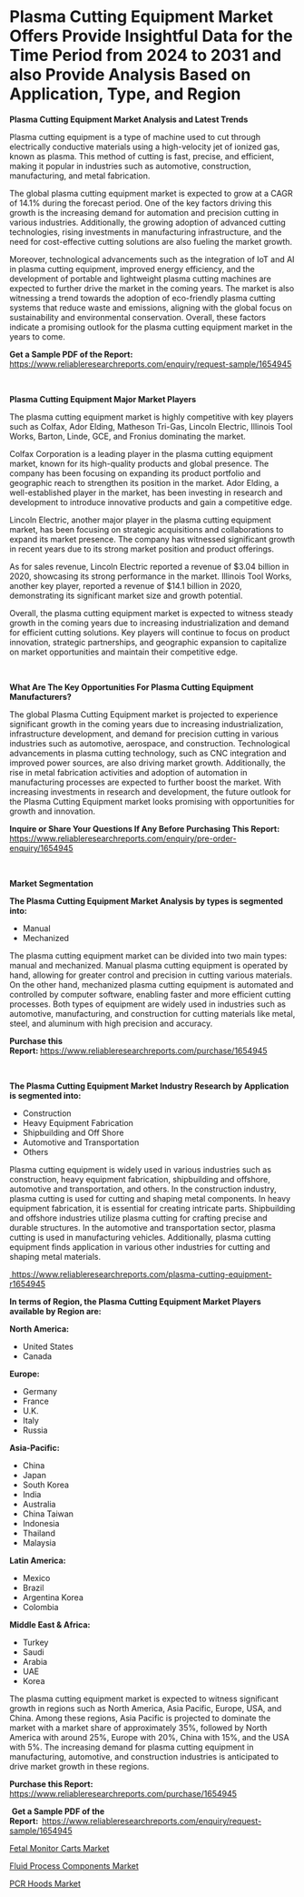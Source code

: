 <p><h1>Plasma Cutting Equipment Market Offers Provide Insightful Data for the Time Period from 2024 to 2031 and also Provide Analysis Based on Application, Type, and Region</h1></p><p><strong>Plasma Cutting Equipment Market Analysis and Latest Trends</strong></p>
<p><p>Plasma cutting equipment is a type of machine used to cut through electrically conductive materials using a high-velocity jet of ionized gas, known as plasma. This method of cutting is fast, precise, and efficient, making it popular in industries such as automotive, construction, manufacturing, and metal fabrication.</p><p>The global plasma cutting equipment market is expected to grow at a CAGR of 14.1% during the forecast period. One of the key factors driving this growth is the increasing demand for automation and precision cutting in various industries. Additionally, the growing adoption of advanced cutting technologies, rising investments in manufacturing infrastructure, and the need for cost-effective cutting solutions are also fueling the market growth.</p><p>Moreover, technological advancements such as the integration of IoT and AI in plasma cutting equipment, improved energy efficiency, and the development of portable and lightweight plasma cutting machines are expected to further drive the market in the coming years. The market is also witnessing a trend towards the adoption of eco-friendly plasma cutting systems that reduce waste and emissions, aligning with the global focus on sustainability and environmental conservation. Overall, these factors indicate a promising outlook for the plasma cutting equipment market in the years to come.</p></p>
<p><strong>Get a Sample PDF of the Report:&nbsp;</strong> <a href="https://www.reliableresearchreports.com/enquiry/request-sample/1654945">https://www.reliableresearchreports.com/enquiry/request-sample/1654945</a></p>
<p>&nbsp;</p>
<p><strong>Plasma Cutting Equipment Major Market Players</strong></p>
<p><p>The plasma cutting equipment market is highly competitive with key players such as Colfax, Ador Elding, Matheson Tri-Gas, Lincoln Electric, Illinois Tool Works, Barton, Linde, GCE, and Fronius dominating the market. </p><p>Colfax Corporation is a leading player in the plasma cutting equipment market, known for its high-quality products and global presence. The company has been focusing on expanding its product portfolio and geographic reach to strengthen its position in the market. Ador Elding, a well-established player in the market, has been investing in research and development to introduce innovative products and gain a competitive edge. </p><p>Lincoln Electric, another major player in the plasma cutting equipment market, has been focusing on strategic acquisitions and collaborations to expand its market presence. The company has witnessed significant growth in recent years due to its strong market position and product offerings. </p><p>As for sales revenue, Lincoln Electric reported a revenue of $3.04 billion in 2020, showcasing its strong performance in the market. Illinois Tool Works, another key player, reported a revenue of $14.1 billion in 2020, demonstrating its significant market size and growth potential. </p><p>Overall, the plasma cutting equipment market is expected to witness steady growth in the coming years due to increasing industrialization and demand for efficient cutting solutions. Key players will continue to focus on product innovation, strategic partnerships, and geographic expansion to capitalize on market opportunities and maintain their competitive edge.</p></p>
<p>&nbsp;</p>
<p><strong>What Are The Key Opportunities For Plasma Cutting Equipment Manufacturers?</strong></p>
<p><p>The global Plasma Cutting Equipment market is projected to experience significant growth in the coming years due to increasing industrialization, infrastructure development, and demand for precision cutting in various industries such as automotive, aerospace, and construction. Technological advancements in plasma cutting technology, such as CNC integration and improved power sources, are also driving market growth. Additionally, the rise in metal fabrication activities and adoption of automation in manufacturing processes are expected to further boost the market. With increasing investments in research and development, the future outlook for the Plasma Cutting Equipment market looks promising with opportunities for growth and innovation.</p></p>
<p><strong>Inquire or Share Your Questions If Any Before Purchasing This Report:</strong> <a href="https://www.reliableresearchreports.com/enquiry/pre-order-enquiry/1654945">https://www.reliableresearchreports.com/enquiry/pre-order-enquiry/1654945</a></p>
<p>&nbsp;</p>
<p><strong>Market Segmentation</strong></p>
<p><strong>The Plasma Cutting Equipment Market Analysis by types is segmented into:</strong></p>
<p><ul><li>Manual</li><li>Mechanized</li></ul></p>
<p><p>The plasma cutting equipment market can be divided into two main types: manual and mechanized. Manual plasma cutting equipment is operated by hand, allowing for greater control and precision in cutting various materials. On the other hand, mechanized plasma cutting equipment is automated and controlled by computer software, enabling faster and more efficient cutting processes. Both types of equipment are widely used in industries such as automotive, manufacturing, and construction for cutting materials like metal, steel, and aluminum with high precision and accuracy.</p></p>
<p><strong>Purchase this Report:&nbsp;</strong><a href="https://www.reliableresearchreports.com/purchase/1654945">https://www.reliableresearchreports.com/purchase/1654945</a></p>
<p>&nbsp;</p>
<p><strong>The Plasma Cutting Equipment Market Industry Research by Application is segmented into:</strong></p>
<p><ul><li>Construction</li><li>Heavy Equipment Fabrication</li><li>Shipbuilding and Off Shore</li><li>Automotive and Transportation</li><li>Others</li></ul></p>
<p><p>Plasma cutting equipment is widely used in various industries such as construction, heavy equipment fabrication, shipbuilding and offshore, automotive and transportation, and others. In the construction industry, plasma cutting is used for cutting and shaping metal components. In heavy equipment fabrication, it is essential for creating intricate parts. Shipbuilding and offshore industries utilize plasma cutting for crafting precise and durable structures. In the automotive and transportation sector, plasma cutting is used in manufacturing vehicles. Additionally, plasma cutting equipment finds application in various other industries for cutting and shaping metal materials.</p></p>
<p><a href="https://www.reliableresearchreports.com/plasma-cutting-equipment-r1654945">&nbsp;https://www.reliableresearchreports.com/plasma-cutting-equipment-r1654945</a></p>
<p><strong>In terms of Region, the Plasma Cutting Equipment Market Players available by Region are:</strong></p>
<p>
    <p> <strong> North America: </strong>
        <ul>
            <li>United States</li>
            <li>Canada</li>
        </ul>
        </p> 
    <p> <strong> Europe: </strong>
        <ul>
            <li>Germany</li>
            <li>France</li>
            <li>U.K.</li>
            <li>Italy</li>
            <li>Russia</li>
        </ul>
        </p> 
    <p> <strong> Asia-Pacific: </strong>
        <ul>
            <li>China</li>
            <li>Japan</li>
            <li>South Korea</li>
            <li>India</li>
            <li>Australia</li>
            <li>China Taiwan</li>
            <li>Indonesia</li>
            <li>Thailand</li>
            <li>Malaysia</li>
        </ul>
        </p> 
    <p> <strong> Latin America: </strong>
        <ul>
            <li>Mexico</li>
            <li>Brazil</li>
            <li>Argentina Korea</li>
            <li>Colombia</li>
        </ul>
        </p> 
    <p> <strong> Middle East & Africa: </strong>
        <ul>
            <li>Turkey</li>
            <li>Saudi</li>
            <li>Arabia</li>
            <li>UAE</li>
            <li>Korea</li>
        </ul>
    </p>
    </p>
<p><p>The plasma cutting equipment market is expected to witness significant growth in regions such as North America, Asia Pacific, Europe, USA, and China. Among these regions, Asia Pacific is projected to dominate the market with a market share of approximately 35%, followed by North America with around 25%, Europe with 20%, China with 15%, and the USA with 5%. The increasing demand for plasma cutting equipment in manufacturing, automotive, and construction industries is anticipated to drive market growth in these regions.</p></p>
<p><strong>Purchase this Report: </strong><a href="https://www.reliableresearchreports.com/purchase/1654945">https://www.reliableresearchreports.com/purchase/1654945</a></p>
<p>&nbsp;<strong>Get a Sample PDF of the Report:&nbsp;&nbsp;</strong><a href="https://www.reliableresearchreports.com/enquiry/request-sample/1654945">https://www.reliableresearchreports.com/enquiry/request-sample/1654945</a></p>
<p><strong></strong></p>
<p><p><a href="https://view.publitas.com/reportprime-1/insights-into-the-fetal-monitor-carts-industry-market-financial-status-market-size-and-revenue-analysis-up-to-2031/">Fetal Monitor Carts Market</a></p><p><a href="https://www.linkedin.com/pulse/fluid-process-components-market-analysis-report-global-ngbge">Fluid Process Components Market</a></p><p><a href="https://github.com/Sinjinluong3e0awx2m195k76/Market-Research-Report-List-3/blob/main/pcr-hoods-market.md">PCR Hoods Market</a></p></p>